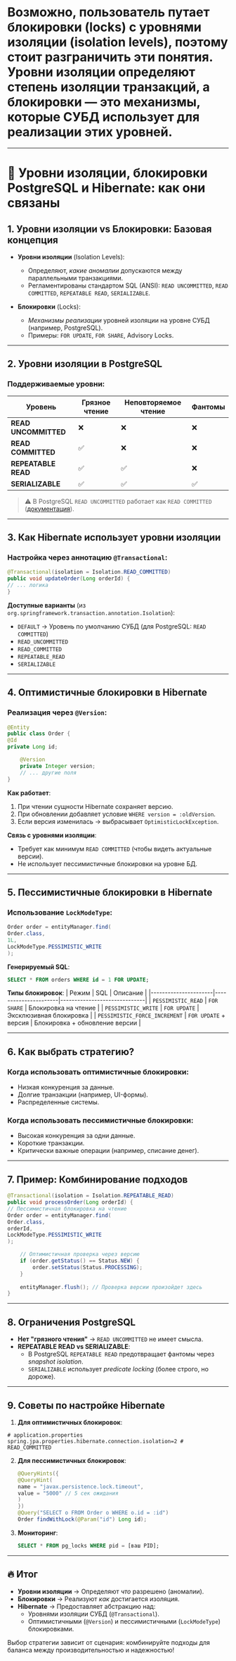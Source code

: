 # __Возможно, пользователь путает блокировки (locks) с уровнями изоляции (isolation levels), поэтому стоит разграничить эти понятия. Уровни изоляции определяют степень изоляции транзакций, а блокировки — это механизмы, которые СУБД использует для реализации этих уровней.__

___

# 📌 Уровни изоляции, блокировки PostgreSQL и Hibernate: как они связаны

## 1. Уровни изоляции vs Блокировки: Базовая концепция

- **Уровни изоляции** (Isolation Levels):
    - Определяют, *какие аномалии* допускаются между параллельными транзакциями.
    - Регламентированы стандартом SQL (ANSI): `READ UNCOMMITTED`, `READ COMMITTED`, `REPEATABLE READ`, `SERIALIZABLE`.

- **Блокировки** (Locks):
    - *Механизмы реализации* уровней изоляции на уровне СУБД (например, PostgreSQL).
    - Примеры: `FOR UPDATE`, `FOR SHARE`, Advisory Locks.

---

## 2. Уровни изоляции в PostgreSQL

### Поддерживаемые уровни:
| Уровень              | Грязное чтение | Неповторяемое чтение | Фантомы |
|----------------------|----------------|-----------------------|---------|
| **READ UNCOMMITTED** | ❌             | ❌                    | ❌      |
| **READ COMMITTED**   | ✅             | ❌                    | ❌      |
| **REPEATABLE READ**  | ✅             | ✅                    | ❌      |
| **SERIALIZABLE**     | ✅             | ✅                    | ✅      |

> ⚠️ В PostgreSQL `READ UNCOMMITTED` работает как `READ COMMITTED` ([документация](https://www.postgresql.org/docs/current/transaction-iso.html)).

---

## 3. Как Hibernate использует уровни изоляции

### Настройка через аннотацию `@Transactional`:
```java
@Transactional(isolation = Isolation.READ_COMMITTED)
public void updateOrder(Long orderId) {
// ... логика
}
```

**Доступные варианты** (из `org.springframework.transaction.annotation.Isolation`):
- `DEFAULT` → Уровень по умолчанию СУБД (для PostgreSQL: `READ COMMITTED`)
- `READ_UNCOMMITTED`
- `READ_COMMITTED`
- `REPEATABLE_READ`
- `SERIALIZABLE`

---

## 4. Оптимистичные блокировки в Hibernate

### Реализация через `@Version`:
```java
@Entity
public class Order {
@Id
private Long id;

    @Version
    private Integer version;
    // ... другие поля
}
```

**Как работает**:
1. При чтении сущности Hibernate сохраняет версию.
2. При обновлении добавляет условие `WHERE version = :oldVersion`.
3. Если версия изменилась → выбрасывает `OptimisticLockException`.

**Связь с уровнями изоляции**:
- Требует как минимум `READ COMMITTED` (чтобы видеть актуальные версии).
- Не использует пессимистичные блокировки на уровне БД.

---

## 5. Пессимистичные блокировки в Hibernate

### Использование `LockModeType`:
```java
Order order = entityManager.find(
Order.class,
1L,
LockModeType.PESSIMISTIC_WRITE
);
```

**Генерируемый SQL**:
```sql
SELECT * FROM orders WHERE id = 1 FOR UPDATE;
```

**Типы блокировок**:
| Режим                | SQL                  | Описание                     |
|----------------------|----------------------|------------------------------|
| `PESSIMISTIC_READ`   | `FOR SHARE`          | Блокировка на чтение         |
| `PESSIMISTIC_WRITE`  | `FOR UPDATE`         | Эксклюзивная блокировка      |
| `PESSIMISTIC_FORCE_INCREMENT` | `FOR UPDATE` + версия | Блокировка + обновление версии |

---

## 6. Как выбрать стратегию?

### Когда использовать **оптимистичные** блокировки:
- Низкая конкуренция за данные.
- Долгие транзакции (например, UI-формы).
- Распределенные системы.

### Когда использовать **пессимистичные** блокировки:
- Высокая конкуренция за одни данные.
- Короткие транзакции.
- Критически важные операции (например, списание денег).

---

## 7. Пример: Комбинирование подходов

```java
@Transactional(isolation = Isolation.REPEATABLE_READ)
public void processOrder(Long orderId) {
// Пессимистичная блокировка на чтение
Order order = entityManager.find(
Order.class,
orderId,
LockModeType.PESSIMISTIC_WRITE
);

    // Оптимистичная проверка через версию
    if (order.getStatus() == Status.NEW) {
        order.setStatus(Status.PROCESSING);
    }
    
    entityManager.flush(); // Проверка версии произойдет здесь
}
```

---

## 8. Ограничения PostgreSQL

- **Нет "грязного чтения"** → `READ UNCOMMITTED` не имеет смысла.
- **REPEATABLE READ vs SERIALIZABLE**:
    - В PostgreSQL `REPEATABLE READ` предотвращает фантомы через *snapshot isolation*.
    - `SERIALIZABLE` использует *predicate locking* (более строго, но дороже).

---

## 9. Советы по настройке Hibernate

1. **Для оптимистичных блокировок**:
```properties
# application.properties
spring.jpa.properties.hibernate.connection.isolation=2 # READ_COMMITTED
```

2. **Для пессимистичных блокировок**:
   ```java
   @QueryHints({
   @QueryHint(
   name = "javax.persistence.lock.timeout",
   value = "5000" // 5 сек ожидания
   )
   })
   @Query("SELECT o FROM Order o WHERE o.id = :id")
   Order findWithLock(@Param("id") Long id);
   ```

3. **Мониторинг**:
   ```sql
   SELECT * FROM pg_locks WHERE pid = [ваш PID];
   ```

---

## 🔥 Итог

- **Уровни изоляции** → Определяют *что* разрешено (аномалии).
- **Блокировки** → Реализуют *как* достигается изоляция.
- **Hibernate** → Предоставляет абстракцию над:
    - Уровнями изоляции СУБД (`@Transactional`).
    - Оптимистичными (`@Version`) и пессимистичными (`LockModeType`) блокировками.

Выбор стратегии зависит от сценария: комбинируйте подходы для баланса между производительностью и надежностью!